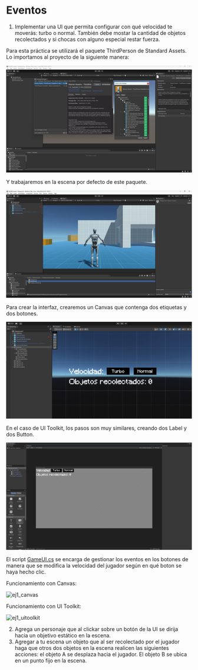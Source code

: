 # Eventos
1. Implementar una UI que permita configurar con qué velocidad te moverás: turbo o normal. También debe mostar la cantidad de objetos recolectados y si chocas con alguno especial restar fuerza.

Para esta práctica se utilizará el paquete ThirdPerson de Standard Assets. Lo importamos al proyecto de la siguiente manera:

![import_thirdperson](imgs/import_thirdperson.png)

Y trabajaremos en la escena por defecto de este paquete.

![thirdperson_scene](imgs/thirdperson_scene.png)

Para crear la interfaz, crearemos un Canvas que contenga dos etiquetas y dos botones.

![canvas](imgs/canvas.png)

En el caso de UI Toolkit, los pasos son muy similares, creando dos Label y dos Button.

![uitoolkit](imgs/uitoolkit.png)

El script [GameUI.cs](scripts/GameUI.cs) se encarga de gestionar los eventos en los botones de manera que se modifica la velocidad del jugador según en qué boton se haya hecho clic.

Funcionamiento con Canvas:

![ej1_canvas](imgs/ej1_canvas.gif)

Funcionamiento con UI Toolkit:

![ej1_uitoolkit](imgs/ej1_uitoolkit.gif)

2. Agrega un personaje que al clickar sobre un botón de la UI se dirija hacia un objetivo estático en la escena.
3. Agregar a tu escena un objeto que al ser recolectado por el jugador haga que otros dos objetos en la escena realicen las siguientes acciones: el objeto A se desplaza hacia el jugador. El objeto B se ubica en un punto fijo en la escena.